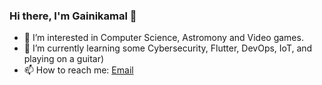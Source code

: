 ### Hi there, I'm Gainikamal 👋

<!--
**kaikamal/kaikamal** is a ✨ _special_ ✨ repository because its `README.md` (this file) appears on your GitHub profile.

Here are some ideas to get you started: -->

- 🔭 I’m interested in Computer Science, Astromony and Video games.
- 🌱 I’m currently learning some Cybersecurity, Flutter, DevOps, IoT, and playing on a guitar) 
- 📫 How to reach me: <a href="mailto: bataevagajnikamal@gmail.com" target="_blank" rel="noopener noreferrer">Email</a>



